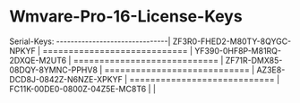 # Wmvare-Pro-16-License-Keys

Serial-Keys:
-------------------------------|
ZF3R0-FHED2-M80TY-8QYGC-NPKYF  |
============================   |
YF390-0HF8P-M81RQ-2DXQE-M2UT6  |
============================   |
ZF71R-DMX85-08DQY-8YMNC-PPHV8  |
============================   |
AZ3E8-DCD8J-0842Z-N6NZE-XPKYF  |
============================   |
FC11K-00DE0-0800Z-04Z5E-MC8T6  | 
|
